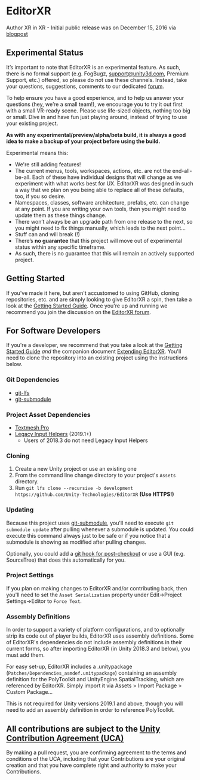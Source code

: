 # EditorXR
Author XR in XR - Initial public release was on December 15, 2016 via [blogpost](https://blogs.unity3d.com/2016/12/15/editorvr-experimental-build-available-today/)

## Experimental Status
It’s important to note that EditorXR is an experimental feature. As such, there is no formal support (e.g. FogBugz, support@unity3d.com, Premium Support, etc.) offered, so please do not use these channels. Instead, take your questions, suggestions, comments to our dedicated [forum](https://forum.unity3d.com/forums/editorvr.126/).

To help ensure you have a good experience, and to help us answer your questions (hey, we’re a small team!), we encourage you to try it out first with a small VR-ready scene. Please use life-sized objects, nothing too big or small. Dive in and have fun just playing around, instead of trying to use your existing project.

**As with any experimental/preview/alpha/beta build, it is always a good idea to make a backup of your project before using the build.**

Experimental means this:
- We're still adding features!
- The current menus, tools, workspaces, actions, etc. are not the end-all-be-all. Each of these have individual designs that will change as we experiment with what works best for UX. EditorXR was designed in such a way that we plan on you being able to replace all of these defaults, too, if you so desire.
- Namespaces, classes, software architecture, prefabs, etc. can change at any point. If you are writing your own tools, then you might need to update them as these things change.
- There won’t always be an upgrade path from one release to the next, so you might need to fix things manually, which leads to the next point...
- Stuff can and will break (!)
- There’s **no guarantee** that this project will move out of experimental status within any specific timeframe.
- As such, there is no guarantee that this will remain an actively supported project.

## Getting Started
If you've made it here, but aren't accustomed to using GitHub, cloning repositories, etc. and are simply looking to give EditorXR a spin, then take a look at the [Getting Started Guide](https://docs.google.com/document/d/1RD0SAjWnXdtY6eOC4qHk_fcl7w2-aBGrF3rX5pk5KDo). Once you're up and running we recommend you join the discussion on the [EditorXR forum](https://forum.unity3d.com/forums/editorvr.126/).

## For Software Developers
If you're a developer, we recommend that you take a look at the [Getting Started Guide](https://docs.google.com/document/d/1RD0SAjWnXdtY6eOC4qHk_fcl7w2-aBGrF3rX5pk5KDo) *and* the companion document [Extending EditorXR](https://docs.google.com/document/d/1EGi9hKXAujfBMI2spErojdqRc0giqEnOu0NpwgBxtpg). You'll need to clone the repository into an existing project using the instructions below.

### Git Dependencies
- [git-lfs](https://git-lfs.github.com/)
- [git-submodule](https://git-scm.com/docs/git-submodule)

### Project Asset Dependencies
- [Textmesh Pro](https://docs.unity3d.com/Packages/com.unity.textmeshpro@1.2/manual/index.html#installation)
- [Legacy Input Helpers](https://docs.unity3d.com/Packages/com.unity.xr.legacyinputhelpers@1.0/manual/index.html#installing-comunityxrlegacyinputhelpers) (2019.1+)
  - Users of 2018.3 do not need Legacy Input Helpers

### Cloning
1. Create a new Unity project or use an existing one
2. From the command line change directory to your project's `Assets` directory.
3. Run `git lfs clone --recursive -b development https://github.com/Unity-Technologies/EditorXR` **(Use HTTPS!)**

### Updating
Because this project uses [git-submodule](https://git-scm.com/docs/git-submodule), you'll need to execute `git submodule update` after pulling whenever a submodule is updated. You could execute this command always just to be safe or if you notice that a submodule is showing as modified after pulling changes.

Optionally, you could add a [git hook for post-checkout](https://ttboj.wordpress.com/2014/05/06/keeping-git-submodules-in-sync-with-your-branches/) or use a GUI (e.g. SourceTree) that does this automatically for you.

### Project Settings
If you plan on making changes to EditorXR and/or contributing back, then you'll need to set the `Asset Serialization` property under Edit->Project Settings->Editor to `Force Text`.

### Assembly Definitions
In order to support a variety of platform configurations, and to optionally strip its code out of player builds, EditorXR uses assembly definitions. Some of EditorXR's dependencies do not include assembly definitions in their current forms, so after importing EditorXR (in Unity 2018.3 and below), you must add them.

For easy set-up, EditorXR includes a .unitypackage (`Patches/Dependencies_asmdef.unitypackage`) containing an assembly definition for the PolyToolkit and UnityEngine.SpatialTracking, which are referenced by EditorXR. Simply import it via Assets > Import Package > Custom Package...

This is not required for Unity versions 2019.1 and above, though you will need to add an assembly definition in order to reference PolyToolkit.

## All contributions are subject to the [Unity Contribution Agreement (UCA)](https://unity3d.com/legal/licenses/Unity_Contribution_Agreement)
By making a pull request, you are confirming agreement to the terms and conditions of the UCA, including that your Contributions are your original creation and that you have complete right and authority to make your Contributions.

